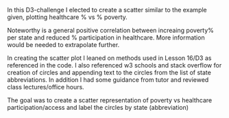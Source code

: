 

In this D3-challenge I elected to create a scatter similar to the example given, plotting healthcare % vs % poverty.

Noteworthy is a general positive correlation between increaing poverty% per state and reduced % participation in healthcare.
More information would be needed to extrapolate further.

In creating the scatter plot I leaned on methods used in Lesson 16/D3 as referenced in the code. I also referenced w3 schools and stack overflow for creation of circles and appending text to the circles from the list of state abbreviations. In addition I had some guidance from tutor and reviewed class lectures/office hours.

The goal was to create a scatter representation of poverty vs healthcare participation/access and label the circles by state (abbreviation)





